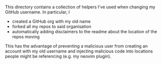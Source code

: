 This directory contains a collection of helpers I've used when changing my GitHub username. In particular, I

- created a GitHub org with my old name
- forked all my repos to said organisation
- automatically adding disclaimers to the readme about the location of the repos moving

This has the advantage of preventing a malicious user from creating an account with my old username and injecting malicious code into locations people might be referencing (e.g. my neovim plugin).

